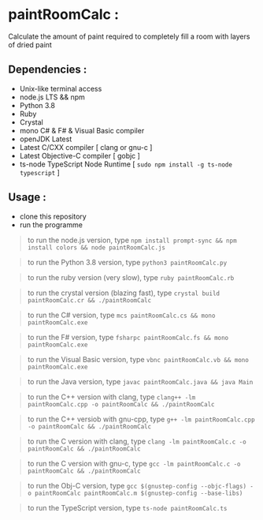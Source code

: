 # paintRoomCalc :
Calculate the amount of paint required to completely fill a room with layers of dried paint

## Dependencies :
* Unix-like terminal access
* node.js LTS && npm
* Python 3.8
* Ruby
* Crystal
* mono C# & F# & Visual Basic compiler
* openJDK Latest
* Latest C/CXX compiler [ clang or gnu-c ]
* Latest Objective-C compiler [ gobjc ]
* ts-node TypeScript Node Runtime [ `sudo npm install -g ts-node typescript` ]

## Usage :
* clone this repository
* run the programme

> to run the node.js version, type `npm install prompt-sync && npm install colors && node paintRoomCalc.js`

> to run the Python 3.8 version, type `python3 paintRoomCalc.py`

> to run the ruby version (very slow), type `ruby paintRoomCalc.rb`

> to run the crystal version (blazing fast), type `crystal build paintRoomCalc.cr && ./paintRoomCalc`

> to run the C# version, type `mcs paintRoomCalc.cs && mono paintRoomCalc.exe`

> to run the F# version, type `fsharpc paintRoomCalc.fs && mono paintRoomCalc.exe`

> to run the Visual Basic version, type `vbnc paintRoomCalc.vb && mono paintRoomCalc.exe`

> to run the Java version, type `javac paintRoomCalc.java && java Main`

> to run the C++ version with clang, type `clang++ -lm paintRoomCalc.cpp -o paintRoomCalc && ./paintRoomCalc`

> to run the C++ versiob with gnu-cpp, type `g++ -lm paintRoomCalc.cpp -o paintRoomCalc && ./paintRoomCalc`

> to run the C version with clang, type `clang -lm paintRoomCalc.c -o paintRoomCalc && ./paintRoomCalc`

> to run the C version with gnu-c, type `gcc -lm paintRoomCalc.c -o paintRoomCalc && ./paintRoomCalc`

> to run the Obj-C version, type `gcc $(gnustep-config --objc-flags) -o paintRoomCalc paintRoomCalc.m $(gnustep-config --base-libs)`

> to run the TypeScript version, type `ts-node paintRoomCalc.ts`

